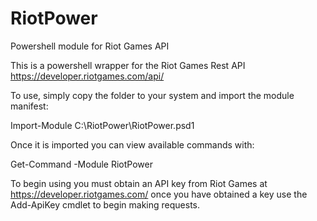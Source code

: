 # RiotPower
Powershell module for Riot Games API

This is a powershell wrapper for the Riot Games Rest API https://developer.riotgames.com/api/

To use, simply copy the folder to your system and import the module manifest:

Import-Module C:\RiotPower\RiotPower.psd1

Once it is imported you can view available commands with: 

Get-Command -Module RiotPower

To begin using you must obtain an API key from Riot Games at https://developer.riotgames.com/ once you have obtained a key use the Add-ApiKey cmdlet to begin making requests. 
